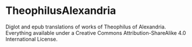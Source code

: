 # TheophilusAlexandria
Diglot and epub translations of works of Theophilus of Alexandria. Everything available under a Creative Commons Attribution-ShareAlike 4.0 International License.
